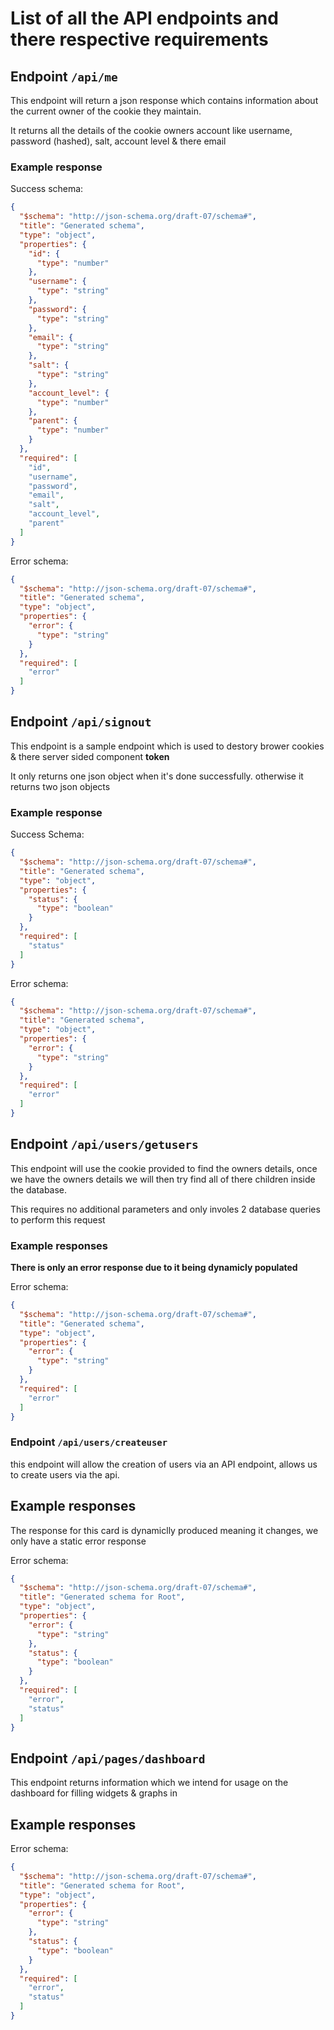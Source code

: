 # List of all the API endpoints and there respective requirements



## Endpoint `/api/me`
This endpoint will return a json response which contains information about the current owner of the cookie they maintain.

It returns all the details of the cookie owners account like username, password (hashed), salt, account level & there email

### Example response

Success schema:
```json
{
  "$schema": "http://json-schema.org/draft-07/schema#",
  "title": "Generated schema",
  "type": "object",
  "properties": {
    "id": {
      "type": "number"
    },
    "username": {
      "type": "string"
    },
    "password": {
      "type": "string"
    },
    "email": {
      "type": "string"
    },
    "salt": {
      "type": "string"
    },
    "account_level": {
      "type": "number"
    },
    "parent": {
      "type": "number"
    }
  },
  "required": [
    "id",
    "username",
    "password",
    "email",
    "salt",
    "account_level",
    "parent"
  ]
}
```

Error schema:
```json
{
  "$schema": "http://json-schema.org/draft-07/schema#",
  "title": "Generated schema",
  "type": "object",
  "properties": {
    "error": {
      "type": "string"
    }
  },
  "required": [
    "error"
  ]
}
```

## Endpoint `/api/signout`
This endpoint is a sample endpoint which is used to destory brower cookies & there server sided component **token**

It only returns one json object when it's done successfully. otherwise it returns two json objects

### Example response

Success Schema:
```json
{
  "$schema": "http://json-schema.org/draft-07/schema#",
  "title": "Generated schema",
  "type": "object",
  "properties": {
    "status": {
      "type": "boolean"
    }
  },
  "required": [
    "status"
  ]
}
```

Error schema:
```json
{
  "$schema": "http://json-schema.org/draft-07/schema#",
  "title": "Generated schema",
  "type": "object",
  "properties": {
    "error": {
      "type": "string"
    }
  },
  "required": [
    "error"
  ]
}
```

## Endpoint `/api/users/getusers`
This endpoint will use the cookie provided to find the owners details, once we have the owners details we will then try find all of there children inside the database.

This requires no additional parameters and only involes 2 database queries to perform this request

### Example responses
**There is only an error response due to it being dynamicly populated**

Error schema:
```json
{
  "$schema": "http://json-schema.org/draft-07/schema#",
  "title": "Generated schema",
  "type": "object",
  "properties": {
    "error": {
      "type": "string"
    }
  },
  "required": [
    "error"
  ]
}
```

### Endpoint `/api/users/createuser`
this endpoint will allow the creation of users via an API endpoint, allows us to create users via the api.

## Example responses
The response for this card is dynamiclly produced meaning it changes, we only have a static error response

Error schema:
```json
{
  "$schema": "http://json-schema.org/draft-07/schema#",
  "title": "Generated schema for Root",
  "type": "object",
  "properties": {
    "error": {
      "type": "string"
    },
    "status": {
      "type": "boolean"
    }
  },
  "required": [
    "error",
    "status"
  ]
}
```

## Endpoint `/api/pages/dashboard`
This endpoint returns information which we intend for usage on the dashboard for filling widgets & graphs in

## Example responses

Error schema: 
```json
{
  "$schema": "http://json-schema.org/draft-07/schema#",
  "title": "Generated schema for Root",
  "type": "object",
  "properties": {
    "error": {
      "type": "string"
    },
    "status": {
      "type": "boolean"
    }
  },
  "required": [
    "error",
    "status"
  ]
}
```